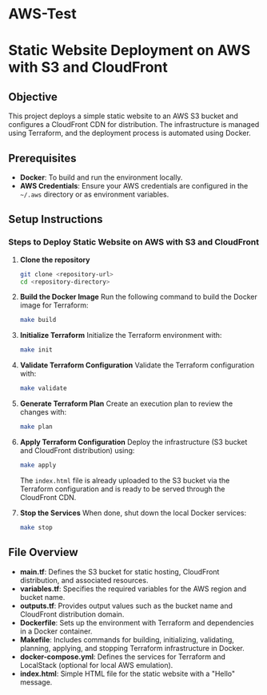 # AWS-Test
# Static Website Deployment on AWS with S3 and CloudFront

## Objective
This project deploys a simple static website to an AWS S3 bucket and configures a CloudFront CDN for distribution. The infrastructure is managed using Terraform, and the deployment process is automated using Docker.

## Prerequisites
- **Docker**: To build and run the environment locally.
- **AWS Credentials**: Ensure your AWS credentials are configured in the `~/.aws` directory or as environment variables.

## Setup Instructions

### Steps to Deploy Static Website on AWS with S3 and CloudFront

1. **Clone the repository**
    ```bash
    git clone <repository-url>
    cd <repository-directory>
    ```

2. **Build the Docker Image**
    Run the following command to build the Docker image for Terraform:
    ```bash
    make build
    ```

3. **Initialize Terraform**
    Initialize the Terraform environment with:
    ```bash
    make init
    ```

4. **Validate Terraform Configuration**
    Validate the Terraform configuration with:
    ```bash
    make validate
    ```

5. **Generate Terraform Plan**
    Create an execution plan to review the changes with:
    ```bash
    make plan
    ```

6. **Apply Terraform Configuration**
    Deploy the infrastructure (S3 bucket and CloudFront distribution) using:
    ```bash
    make apply
    ```
    The `index.html` file is already uploaded to the S3 bucket via the Terraform configuration and is ready to be served through the CloudFront CDN.

7. **Stop the Services**
    When done, shut down the local Docker services:
    ```bash
    make stop
    ```

## File Overview

- **main.tf**: Defines the S3 bucket for static hosting, CloudFront distribution, and associated resources.
- **variables.tf**: Specifies the required variables for the AWS region and bucket name.
- **outputs.tf**: Provides output values such as the bucket name and CloudFront distribution domain.
- **Dockerfile**: Sets up the environment with Terraform and dependencies in a Docker container.
- **Makefile**: Includes commands for building, initializing, validating, planning, applying, and stopping Terraform infrastructure in Docker.
- **docker-compose.yml**: Defines the services for Terraform and LocalStack (optional for local AWS emulation).
- **index.html**: Simple HTML file for the static website with a "Hello" message.